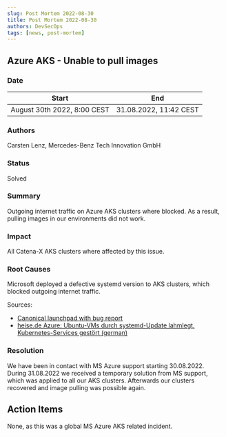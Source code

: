 ```yaml
---
slug: Post Mortem 2022-08-30
title: Post Mortem 2022-08-30
authors: DevSecOps
tags: [news, post-mortem]
---
```


## Azure AKS - Unable to pull images

### Date

| Start                       | End                    |
|-----------------------------|------------------------|
| August 30th 2022, 8:00 CEST | 31.08.2022, 11:42 CEST |

### Authors

Carsten Lenz, Mercedes-Benz Tech Innovation GmbH

### Status

Solved

### Summary

Outgoing internet traffic on Azure AKS clusters where blocked. As a result, pulling images in our environments did not
work.

### Impact

All Catena-X AKS clusters where affected by this issue.

### Root Causes

Microsoft deployed a defective systemd version to AKS clusters, which blocked outgoing internet traffic.

Sources:

- [Canonical launchpad with bug report](https://bugs.launchpad.net/ubuntu/+source/systemd/+bug/1988119)
- [heise.de Azure: Ubuntu-VMs durch systemd-Update lahmlegt, Kubernetes-Services gestört (german)](https://www.heise.de/news/Azure-Ubuntu-VMs-durch-systemd-Update-lahmlegt-Kubernetes-Services-gestoert-7249521.html)

### Resolution

We have been in contact with MS Azure support starting 30.08.2022. During 31.08.2022 we received a temporary solution
from MS support, which was applied to all our AKS clusters. Afterwards our clusters recovered and image pulling was
possible again.

## Action Items

None, as this was a global MS Azure AKS related incident.
